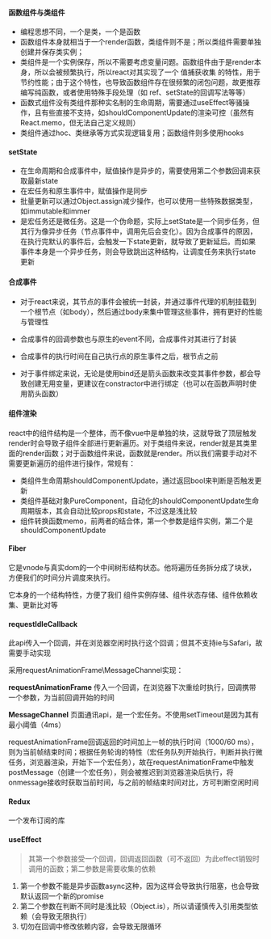 #### 函数组件与类组件

- 编程思想不同，一个是类，一个是函数
- 函数组件本身就相当于一个render函数，类组件则不是；所以类组件需要单独创建并保存类实例；
- 类组件是一个实例保存，所以不需要考虑变量问题。函数组件由于是render本身，所以会被频繁执行，所以react对其实现了一个 值捕获收集 的特性，用于节约性能；由于这个特性，也导致函数组件存在很频繁的闭包问题，故更推荐编写纯函数，或者使用特殊手段处理（如 ref、setState的回调写法等等）
- 函数式组件没有类组件那种实名制的生命周期，需要通过useEffect等骚操作，且有些直接不支持，如shouldComponentUpdate的渲染可控（虽然有React.memo，但无法自己定义规则）
- 类组件通过hoc、类继承等方式实现逻辑复用；函数组件则多使用hooks



#### setState

- 在生命周期和合成事件中，赋值操作是异步的，需要使用第二个参数回调来获取最新state
- 在宏任务和原生事件中，赋值操作是同步
- 批量更新可以通过Object.assign减少操作，也可以使用一些特殊数据类型，如immutable和immer
- 是宏任务还是微任务。这是一个伪命题，实际上setState是一个同步任务，但其行为像异步任务（节点事件中，调用先后会变化）。因为合成事件的原因，在执行完默认的事件后，会触发一下state更新，就导致了更新延后。而如果事件本身是一个异步任务，则会导致跳出这种结构，让调度任务来执行state更新



#### 合成事件

- 对于react来说，其节点的事件会被统一封装，并通过事件代理的机制挂载到一个根节点（如body），然后通过body来集中管理这些事件，拥有更好的性能与管理性

- 合成事件的回调参数也与原生的event不同，合成事件对其进行了封装

- 合成事件的执行时间在自己执行点的原生事件之后，根节点之前

- 对于事件绑定来说，无论是使用bind还是箭头函数来改变其事件参数，都会导致创建无用变量，更建议在constractor中进行绑定（也可以在函数声明时使用箭头函数）




#### 组件渲染

react中的组件结构是一个整体，而不像vue中是单独的块，这就导致了顶层触发render时会导致子组件全部进行更新遍历。对于类组件来说，render就是其类里面的render函数；对于函数组件来说，函数就是render。所以我们需要手动对不需要更新遍历的组件进行操作，常规有：

- 类组件生命周期shouldComponentUpdate，通过返回bool来判断是否触发更新
- 类组件基础对象PureComponent，自动化的shouldComponentUpdate生命周期版本，其会自动比较props和state，不过这是浅比较
- 组件转换函数memo，前两者的结合体，第一个参数是组件实例，第二个是shouldComponentUpdate



#### Fiber

它是vnode与真实dom的一个中间树形结构状态。他将遍历任务拆分成了块状，方便我们的时间分片调度来执行。

它本身的一个结构特性，方便了我们 组件实例存储、组件状态存储、组件依赖收集、更新比对等



#### requestIdleCallback

此api传入一个回调，并在浏览器空闲时执行这个回调；但其不支持ie与Safari，故需要手动实现

采用requestAnimationFrame\MessageChannel实现：

**requestAnimationFrame** 传入一个回调，在浏览器下次重绘时执行，回调携带一个参数，为当前回调开始的时间

**MessageChannel** 页面通讯api，是一个宏任务。不使用setTimeout是因为其有最小阈值（4ms）

requestAnimationFrame回调返回的时间加上一帧的执行时间（1000/60 ms），则为当前帧结束时间；根据任务轮询的特性（宏任务队列开始执行，判断并执行微任务，浏览器渲染，开始下一个宏任务），故在requestAnimationFrame中触发postMessage（创建一个宏任务），则会被推迟到浏览器渲染后执行，将onmessage接收时获取当前时间，与之前的帧结束时间对比，方可判断空闲时间



#### Redux

一个发布订阅的库



#### useEffect

> 其第一个参数接受一个回调，回调返回函数（可不返回）为此effect销毁时调用的函数；第二参数是需要收集的依赖

1. 第一个参数不能是异步函数async这种，因为这样会导致执行阻塞，也会导致默认返回一个新的promise
2. 第二个参数在判断不同时是浅比较（Object.is），所以请谨慎传入引用类型依赖（会导致无限执行）
3. 切勿在回调中修改依赖内容，会导致无限循环